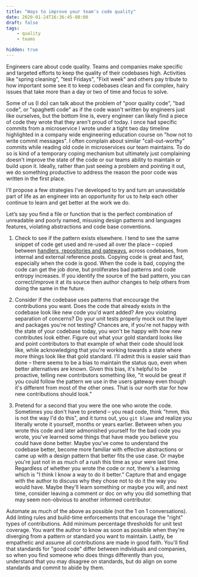 ```yaml
---
title: "Ways to improve your team's code quality"
date: 2020-01-24T16:36:45-08:00
draft: false
tags:
    - quality
    - teams

hidden: true
---
```


Engineers care about code quality.
Teams and companies make specific and targeted efforts to keep the quality of their codebases high.
Activities like "spring cleaning", "test Fridays", "Fixit week" and others pay tribute to how important some see it to keep codebases clean and fix complex, hairy issues that take more than a day or two of time and focus to solve.

Some of us (I do) can talk about the problem of "poor quality code", "bad code", or "spaghetti code" as if the code wasn't written by engineers just like ourselves, but the bottom line is, every engineer can likely find a piece of code they wrote that they aren't proud of today.
I once had specific commits from a microservice I wrote under a tight two day timeline highlighted in a company wide engineering education course on "how not to write commit messages".
I often complain about similar "call-out-worthy" commits while reading old code in microservices our team maintains.
To do so is kind of a temporary coping mechanism but ultimately just complaining doesn't improve the state of the code or our teams ability to maintain or build upon it.
Ideally, rather than just seeing a problem and pointing it out, we do something productive to address the reason the poor code was written in the first place.

I’ll propose a few strategies I’ve developed to try and turn an unavoidable part of life as an engineer into an opportunity for us to help each other continue to learn and get better at the work we do.

Let’s say you find a file or function that is the perfect combination of unreadable and poorly named, misusing design patterns and languages features, violating abstractions and code base conventions.

1. Check to see if the pattern exists elsewhere.
I tend to see the same snippet of code get used and re-used all over the place – copied between [handlers, repositories and gateways](https://about.sourcegraph.com/go/gophercon-2019-how-uber-go-es#standardizing-code-structure), across codebases, from internal and external reference posts.
Copying code is great and fast, especially when the code is good.
When the code is bad, copying the code can get the job done, but proliferates bad patterns and code entropy increases.
If you identify the source of the bad pattern, you can correct/improve it at its source then author changes to help others from doing the same in the future.

1. Consider if the codebase uses patterns that encourage the contributions you want. Does the code that already exists in the codebase look like new code you'd want added? Are you violating separation of concerns? Do your unit tests properly mock out the layer and packages you're not testing? Chances are, if you're not happy with the state of your codebase today, you won't be happy with how new contributes look either.
Figure out what your gold standard looks like and point contributors to that example of what their code should look like, while acknowledging that you're working towards a state where more things look like that gold standard.
I'll admit this is easier said than done – there seems to be a bias to maintain the status quo, even when better alternatives are known.
Given this bias, it's helpful to be proactive, telling new contributors something like, "It would be great if you could follow the pattern we use in the users gateway even though it's different from most of the other ones.
That is our north star for how new contributions should look."

1. Pretend for a second that you were the one who wrote the code.
Sometimes you don't have to pretend – you read code, think "hmm, this is not the way I'd do this", and it turns out, you `git blame` and realize you literally wrote it yourself, months or years earlier.
Between when you wrote this code and later admonished yourself for the bad code you wrote, you've learned some things that have made you believe you could have done better.
Maybe you've come to understand the codebase better, become more familiar with effective abstractions or came up with a design pattern that better fits the use case.
Or maybe you're just not in as much of a rush this time as your were last time.
Regardless of whether you wrote the code or not, there's a learning which is "I think I know a way to do it better." Capture that and engage with the author to discuss why they chose not to do it the way you would have.
Maybe they'll learn something or maybe you will, and next time, consider leaving a comment or doc on why you did something that may seem non-obvious to another informed contributor.

Automate as much of the above as possible (not the 1 on 1 conversations).
Add linting rules and build-time enforcements that encourage the "right" types of contributions.
Add minimum percentage thresholds for unit test coverage.
You want the author to know as soon as possible when they're diverging from a pattern or standard you want to maintain.
Lastly, be empathetic and assume all contributions are made in good faith.
You'll find that standards for "good code" differ between individuals and companies, so when you find someone who does things differently than you, understand that you may disagree on standards, but do align on some standards and commit to abide by them.

